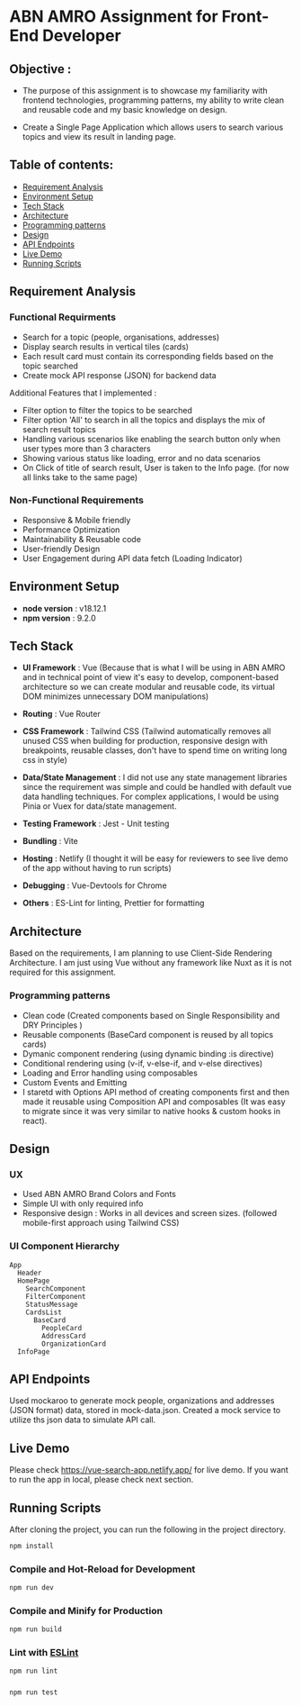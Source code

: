 
# ABN AMRO Assignment for Front-End Developer 

## Objective : 
  - The purpose of this assignment is to showcase my familiarity with frontend technologies, programming patterns, my ability to write clean and reusable code and my basic knowledge on design. 

  - Create a Single Page Application which allows users to search various topics and view its result in landing page.

## Table of contents:
- [Requirement Analysis](#requirement-analysis)
- [Environment Setup](#environment-setup)
- [Tech Stack](#tech-stack)
- [Architecture](#architecture)
- [Programming patterns](#programming-patterns)
- [Design](#design)
- [API Endpoints](#api-endpoints)
- [Live Demo](#live-demo)
- [Running Scripts](#running-scripts)

## Requirement Analysis
### Functional Requirments
- Search for a topic (people, organisations, addresses)
- Display search results in vertical tiles (cards)
- Each result card must contain its corresponding fields based on the topic searched
- Create mock API response (JSON) for backend data

Additional Features that I implemented : 
- Filter option to filter the topics to be searched
- Filter option 'All' to search in all the topics and displays the mix of search result topics
- Handling various scenarios like enabling the search button only when user types more than 3 characters
- Showing various status like loading, error and no data scenarios
- On Click of title of search result, User is taken to the Info page. (for now all links take to the same page)

### Non-Functional Requirements
- Responsive & Mobile friendly 
- Performance Optimization
- Maintainability & Reusable code 
- User-friendly Design 
- User Engagement during API data fetch (Loading Indicator)

## Environment Setup
- **node version** : v18.12.1
- **npm version** : 9.2.0
## Tech Stack
- **UI Framework** : Vue (Because that is what I will be using in ABN AMRO and in technical point of view it's easy to develop, component-based architecture so we can create modular and reusable code, its virtual DOM minimizes unnecessary DOM manipulations)
- **Routing** : Vue Router
- **CSS Framework** : Tailwind CSS (Tailwind automatically removes all unused CSS when building for production, responsive design with breakpoints, reusable classes, don't have to spend time on writing long css in style)
- **Data/State Management** : I did not use any state management libraries since the requirement was simple and could be handled with default vue data handling techniques. For complex applications, I would be using Pinia or Vuex for data/state management.
- **Testing Framework** : Jest - Unit testing
- **Bundling** : Vite
- **Hosting** : Netlify (I thought it will be easy for reviewers to see live demo of the app without having to run scripts)

- **Debugging** : Vue-Devtools for Chrome
- **Others** : ES-Lint for linting, Prettier for formatting

## Architecture  
Based on the requirements, I am planning to use Client-Side Rendering Architecture. I am just using Vue without any framework like Nuxt as it is not required for this assignment.

### Programming patterns
- Clean code (Created components based on Single Responsibility and DRY Principles )
- Reusable components (BaseCard component is reused by all topics cards)
- Dymanic component rendering (using dynamic binding :is directive)
- Conditional rendering using (v-if, v-else-if, and v-else directives)
- Loading and Error handling using composables
- Custom Events and Emitting
- I staretd with Options API method of creating components first and then made it reusable using Composition API and composables (It was easy to migrate since it was very similar to native hooks & custom hooks in react). 

## Design
### UX
- Used ABN AMRO Brand Colors and Fonts
- Simple UI with only required info 
- Responsive design : Works in all devices and screen sizes. (followed mobile-first approach using Tailwind CSS) 

### UI Component Hierarchy
  
  ```
  App
    Header 
    HomePage
      SearchComponent
      FilterComponent
      StatusMessage
      CardsList
        BaseCard
          PeopleCard
          AddressCard
          OrganizationCard
    InfoPage
  ```
## API Endpoints 
Used mockaroo to generate mock people, organizations and addresses (JSON format) data, stored in mock-data.json. Created a mock service to utilize ths json data to simulate API call.

## Live Demo
Please check https://vue-search-app.netlify.app/ for live demo.
If you want to run the app in local, please check next section.

## Running Scripts
After cloning the project, you can run the following in the project directory.

```sh
npm install
```

### Compile and Hot-Reload for Development

```sh
npm run dev
```

### Compile and Minify for Production

```sh
npm run build
```

### Lint with [ESLint](https://eslint.org/)

```sh
npm run lint
```

### 

```sh
npm run test
```